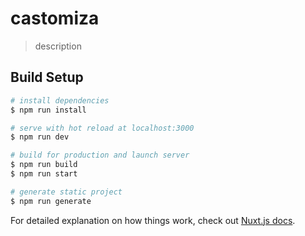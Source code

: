 # castomiza

> description

## Build Setup

``` bash
# install dependencies
$ npm run install

# serve with hot reload at localhost:3000
$ npm run dev

# build for production and launch server
$ npm run build
$ npm run start

# generate static project
$ npm run generate
```
 
For detailed explanation on how things work, check out [Nuxt.js docs](https://nuxtjs.org).
